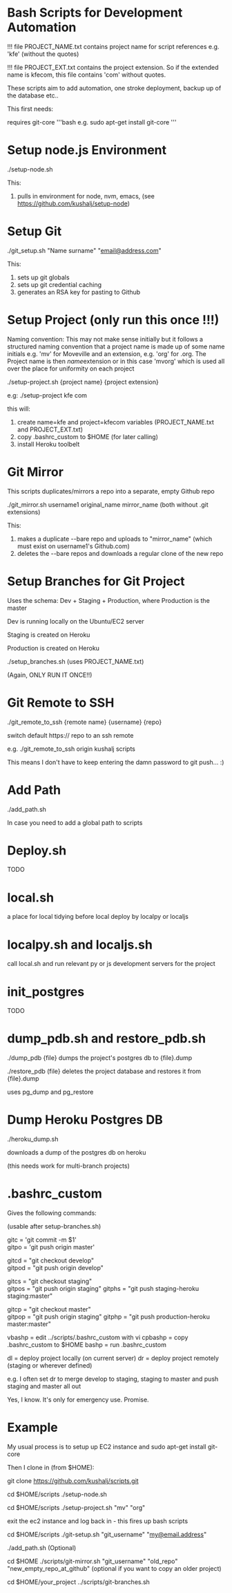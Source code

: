 # Bash Scripts for Development Automation

!!! file PROJECT_NAME.txt contains project name for script references e.g. 'kfe' (without the quotes)

!!! file PROJECT_EXT.txt contains the project extension. So if the extended name is kfecom, this file contains 'com' without quotes.

These scripts aim to add automation, one stroke deployment, backup up of the database etc..


This first needs:

requires git-core
'''bash
e.g. sudo apt-get install git-core
'''

# Setup node.js Environment
./setup-node.sh

This:
   1. pulls in environment for node, nvm, emacs, (see https://github.com/kushalj/setup-node)




# Setup Git

./git_setup.sh "Name surname" "email@address.com"
 
This:
   1. sets up git globals
   2. sets up git credential caching
   3. generates an RSA key for pasting to Github




# Setup Project (only run this once !!!)

Naming convention:
This may not make sense initially but it follows a structured naming convention that a project name is made up of some name initials e.g. 'mv' for Moveville and an extension, e.g. 'org' for .org. The Project name is then $name$extension or in this case 'mvorg' which is used all over the place for uniformity on each project


./setup-project.sh {project name} {project extension} 

e.g:
./setup-project kfe com

this will:
   1. create name=kfe and project=kfecom variables (PROJECT_NAME.txt and PROJECT_EXT.txt)
   2. copy .bashrc_custom to $HOME (for later calling)
   3. install Heroku toolbelt




# Git Mirror 

This scripts duplicates/mirrors a repo into a separate,  empty Github repo

./git_mirror.sh username1 original_name mirror_name (both without .git extensions)

This:
   1. makes a duplicate --bare repo and uploads to "mirror_name" (which must exist on username1's Github.com)
   2. deletes the --bare repos and downloads a regular clone of the new repo





# Setup Branches for  Git Project

Uses the schema: Dev + Staging + Production, where Production is the master

Dev is running locally on the Ubuntu/EC2 server

Staging is created on Heroku

Production is created on Heroku

./setup_branches.sh (uses PROJECT_NAME.txt)

(Again, ONLY RUN IT ONCE!!)






# Git Remote to SSH

./git_remote_to_ssh {remote name} {username} {repo}

switch default https:// repo to an ssh remote

e.g. ./git_remote_to_ssh origin kushalj scripts

This means I don't have to keep entering the damn password to git push... :)




# Add Path

./add_path.sh 

In case you need to add a global path to scripts




# Deploy.sh

TODO



# local.sh

a place for local tidying before local deploy by localpy or localjs



# localpy.sh and localjs.sh

call local.sh and run relevant py or js development servers for the project




# init_postgres

TODO




# dump_pdb.sh and restore_pdb.sh

./dump_pdb {file} dumps the project's postgres db to {file}.dump

./restore_pdb (file} deletes the project database and restores it from {file}.dump

uses pg_dump and pg_restore




# Dump Heroku Postgres DB

./heroku_dump.sh

downloads a dump of the postgres db on heroku

(this needs work for multi-branch projects)



# .bashrc_custom

Gives the following commands:

(usable after setup-branches.sh)


gitc = 'git commit -m $1'                                                                                                                                          
gitpo = 'git push origin master'                                                                                                                                   
                                                                                                                                                                       
gitcd = "git checkout develop"                                                                                                                                     
gitpod = "git push origin develop"                                                                                                                                  
                                                                                                                                                                       
gitcs = "git checkout staging"                                                                                                                                     
gitpos = "git push origin staging" 
gitphs = "git push staging-heroku staging:master"                                                                                                                   
                                                                                                                                                                       
gitcp = "git checkout master"                                                                                                                                      
gitpop = "git push origin staging" 
gitphp = "git push production-heroku master:master" 


vbashp = edit ../scripts/.bashrc_custom with vi
cpbashp = copy .bashrc_custom to $HOME
bashp = run .bashrc_custom

dl = deploy project locally (on current server)
dr = deploy project remotely (staging or wherever defined)

e.g. I often set dr to merge develop to staging, staging to master and push staging and master all out

Yes, I know. It's only for emergency use. Promise.




# Example

My usual process is to setup up EC2 instance and sudo apt-get install git-core


Then I clone in (from $HOME):

git clone https://github.com/kushalj/scripts.git

cd $HOME/scripts
./setup-node.sh

cd $HOME/scripts
./setup-project.sh "mv" "org"


exit the ec2 instance and log back in - this fires up bash scripts


cd $HOME/scripts
./git-setup.sh "git_username" "my@email.address"


./add_path.sh (Optional)

cd $HOME
./scripts/git-mirror.sh "git_username" "old_repo" "new_empty_repo_at_github" (optional if you want to copy an older project)


cd $HOME/your_project
../scripts/git-branches.sh



